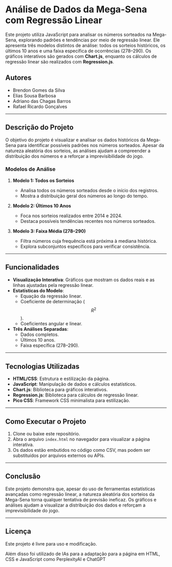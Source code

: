 # **Análise de Dados da Mega-Sena com Regressão Linear**

Este projeto utiliza JavaScript para analisar os números sorteados na Mega-Sena, explorando padrões e tendências por meio de regressão linear. Ele apresenta três modelos distintos de análise: todos os sorteios históricos, os últimos 10 anos e uma faixa específica de ocorrências (278–290). Os gráficos interativos são gerados com **Chart.js**, enquanto os cálculos de regressão linear são realizados com **Regression.js**.

## Autores

- Brendon Gomes da Silva
- Elias Sousa Barbosa
- Adriano das Chagas Barros
- Rafael Ricardo Gonçalves

---

## **Descrição do Projeto**

O objetivo do projeto é visualizar e analisar os dados históricos da Mega-Sena para identificar possíveis padrões nos números sorteados. Apesar da natureza aleatória dos sorteios, as análises ajudam a compreender a distribuição dos números e a reforçar a imprevisibilidade do jogo.

### **Modelos de Análise**

1. **Modelo 1: Todos os Sorteios**
   - Analisa todos os números sorteados desde o início dos registros.
   - Mostra a distribuição geral dos números ao longo do tempo.

2. **Modelo 2: Últimos 10 Anos**
   - Foca nos sorteios realizados entre 2014 e 2024.
   - Destaca possíveis tendências recentes nos números sorteados.

3. **Modelo 3: Faixa Média (278–290)**
   - Filtra números cuja frequência está próxima à mediana histórica.
   - Explora subconjuntos específicos para verificar consistência.

---

## **Funcionalidades**

- **Visualização Interativa**: Gráficos que mostram os dados reais e as linhas ajustadas pela regressão linear.
- **Estatísticas do Modelo**:
  - Equação da regressão linear.
  - Coeficiente de determinação ($$ R^2 $$).
  - Coeficientes angular e linear.
- **Três Análises Separadas**:
  - Dados completos.
  - Últimos 10 anos.
  - Faixa específica (278–290).

---

## **Tecnologias Utilizadas**

- **HTML/CSS**: Estrutura e estilização da página.
- **JavaScript**: Manipulação de dados e cálculos estatísticos.
- **Chart.js**: Biblioteca para gráficos interativos.
- **Regression.js**: Biblioteca para cálculos de regressão linear.
- **Pico CSS**: Framework CSS minimalista para estilização.

---

## **Como Executar o Projeto**

1. Clone ou baixe este repositório.
2. Abra o arquivo `index.html` no navegador para visualizar a página interativa.
3. Os dados estão embutidos no código como CSV, mas podem ser substituídos por arquivos externos ou APIs.

---

## **Conclusão**

Este projeto demonstra que, apesar do uso de ferramentas estatísticas avançadas como regressão linear, a natureza aleatória dos sorteios da Mega-Sena torna qualquer tentativa de previsão ineficaz. Os gráficos e análises ajudam a visualizar a distribuição dos dados e reforçam a imprevisibilidade do jogo.

---

## **Licença**

Este projeto é livre para uso e modificação.

Além disso foi utilizado de IAs para a adaptação para a página em HTML, CSS e JavaScript como PerplexityAI e ChatGPT
